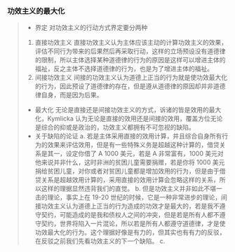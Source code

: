 ### 功效主义的最大化
> * 界定
> 对功效主义的行动方式界定要分两种
> 1. 直接功效主义
>  直接功效主义认为主体应该主动的计算功效主义的效果，评估不同行为带来的后果然后再采取行动，这样的立场预设没有道德律的限制，所以主体选择某种道德律的行为的原因是这样可以增进主体的福祉，反之主体不选择道德律的行为，也是为了增进主体的福祉。
> 2. 间接功效主义
> 间接的功效主义认为道德上正当的行为就是使功效最大化的行为，因此预设了道德律的存在，但是遵从道德律的原因却并非道德律自身，而是因为后果。
> * 最大化
> 无论是直接还是间接功效主义的方式，诉诸的皆是效用的最大化，Kymlicka 认为无论是直接的效用还是间接的效用，覆盖方位无论是综合的抑或是政治的，功效主义都拥有不可忽视的缺陷。
> * 关于缺陷的论证
> a. 若是主体采用直接的效用计算，并且综合自身所有行为的效果来评估效用，但是有一些特殊义务是超越这种计算的，借贷关系是其一，设定你借了 A 1000 美元，若是 A 非常富有，1000 美元对他来说并非什么，这时非洲的贫困儿童需要捐赠，若是你将 1000 美元捐给贫困儿童，对你或者对贫困儿童都是增加效用的行为，但是由于借贷关系是超越效用计算的，采用直接的效用计算会忽略这样的关系，所以这样的理据显然违背我们的直觉。
> b. 但是功效主义并非如此不堪一击的理论，事实上在 19-20 世纪的时候，它是一种非常进步的理论，间接功效主义认为道德上正当的行为造成的功效才是最大的，若是我不遵守契约，可能造成的是我和债权人之间的冲突，但是若是所有人都不遵守契约，世界将陷入一片混论，所以若是所有人都遵守道德律，才是使功效最大化的行为。这个理据好像是有力的，但其实也有有力的反驳，在反驳之前我们先看功效主义的下一个缺陷。
> c. 
